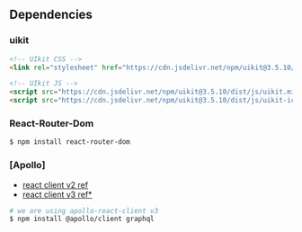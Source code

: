## Dependencies

### uikit
```html
<!-- UIkit CSS -->
<link rel="stylesheet" href="https://cdn.jsdelivr.net/npm/uikit@3.5.10/dist/css/uikit.min.css" />

<!-- UIkit JS -->
<script src="https://cdn.jsdelivr.net/npm/uikit@3.5.10/dist/js/uikit.min.js"></script>
<script src="https://cdn.jsdelivr.net/npm/uikit@3.5.10/dist/js/uikit-icons.min.js"></script>
```

###  React-Router-Dom
```sh
$ npm install react-router-dom
```

### [Apollo]
- [react client v2 ref](https://www.apollographql.com/docs/react/v2/get-started/)
- [react client v3 ref*](https://www.apollographql.com/docs/react/get-started/)

```sh
# we are using apollo-react-client v3
$ npm install @apollo/client graphql
```